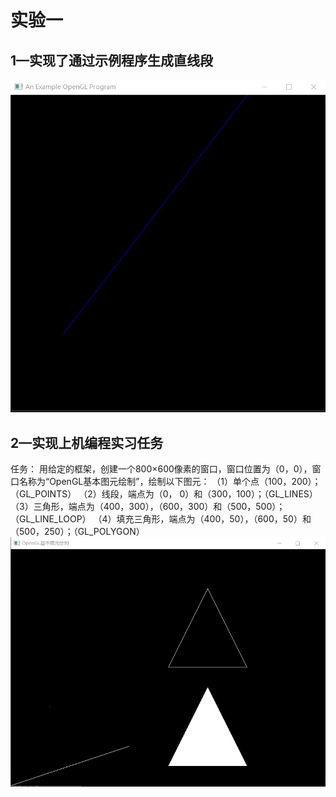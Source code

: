# 实验一
## 1—实现了通过示例程序生成直线段
![image](https://github.com/Starry-jx/cs_work/blob/main/%E5%AE%8B%E4%BD%B3%E8%BD%A9%2020201060276/%E5%AE%9E%E9%AA%8C%E6%88%AA%E5%9B%BE/%E5%AE%9E%E9%AA%8C1_1.jpg)

## 2—实现上机编程实习任务
任务：
  用给定的框架，创建一个800×600像素的窗口，窗口位置为（0，0），窗口名称为“OpenGL基本图元绘制”，绘制以下图元：
（1）单个点（100，200）；（GL_POINTS）
（2）线段，端点为（0， 0）和（300，100）；（GL_LINES）
（3）三角形，端点为（400，300），（600，300）和（500，500）；（GL_LINE_LOOP）
（4）填充三角形，端点为（400，50），（600，50）和（500，250）；（GL_POLYGON）
![image](https://github.com/Starry-jx/cs_work/blob/main/%E5%AE%8B%E4%BD%B3%E8%BD%A9%2020201060276/%E5%AE%9E%E9%AA%8C%E6%88%AA%E5%9B%BE/%E5%AE%9E%E9%AA%8C1_2.jpg)